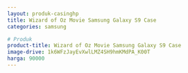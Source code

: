 ```yaml
---
layout: produk-casinghp
title: Wizard of Oz Movie Samsung Galaxy S9 Case
categories: samsung

# Produk
product-title: Wizard of Oz Movie Samsung Galaxy S9 Case
image-drive: 1k6WFzJayEvXwlLMZ4SH9hmKMdPA_K00T
harga: 90000
---
```


